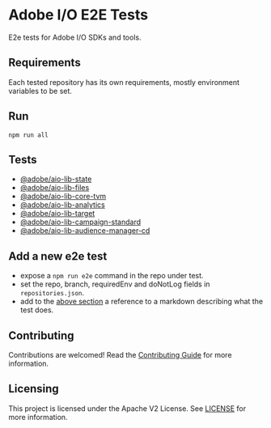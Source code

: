 # Adobe I/O E2E Tests

E2e tests for Adobe I/O SDKs and tools.

## Requirements

Each tested repository has its own requirements, mostly environment variables to be set.

## Run

`npm run all`

## Tests

- [@adobe/aio-lib-state](https://github.com/adobe/aio-lib-state/blob/master/e2e/e2e.md)
- [@adobe/aio-lib-files](https://github.com/adobe/aio-lib-files/blob/master/e2e/e2e.md)
- [@adobe/aio-lib-core-tvm](https://github.com/adobe/aio-lib-core-tvm/blob/master/e2e/e2e.md)
- [@adobe/aio-lib-analytics](https://github.com/adobe/aio-lib-analytics/blob/master/e2e/e2e.js)
- [@adobe/aio-lib-target](https://github.com/adobe/aio-lib-target/blob/master/e2e/e2e.js)
- [@adobe/aio-lib-campaign-standard](https://github.com/adobe/aio-lib-campaign-standard/tree/master/e2e)
- [@adobe/aio-lib-audience-manager-cd](https://github.com/adobe/aio-lib-audience-manager-cd/tree/master/e2e)

## Add a new e2e test

- expose a `npm run e2e` command in the repo under test.
- set the repo, branch, requiredEnv and doNotLog fields in `repositories.json`.
- add to the [above section](#tests) a reference to a markdown describing what the test does.

## Contributing

Contributions are welcomed! Read the [Contributing Guide](./.github/CONTRIBUTING.md) for more information.

## Licensing

This project is licensed under the Apache V2 License. See [LICENSE](LICENSE) for more information.
